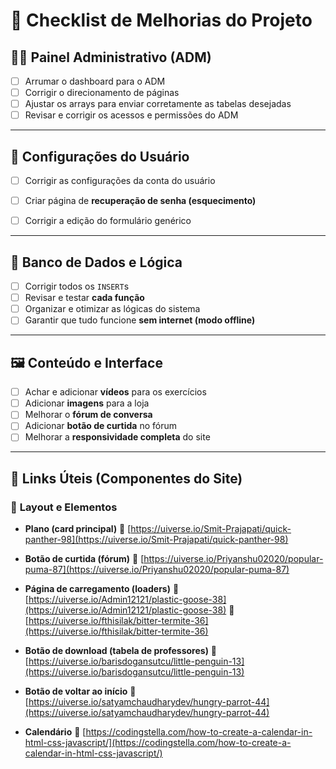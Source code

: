 

# 🧭 **Checklist de Melhorias do Projeto**

## 🧑‍💼 **Painel Administrativo (ADM)**

* [ ] Arrumar o dashboard para o ADM
* [ ] Corrigir o direcionamento de páginas
* [ ] Ajustar os arrays para enviar corretamente as tabelas desejadas
* [ ] Revisar e corrigir os acessos e permissões do ADM

---

## 👤 **Configurações do Usuário**

* [ ] Corrigir as configurações da conta do usuário
* [ ] Criar página de **recuperação de senha (esquecimento)**
* [ ] Corrigir a edição do formulário genérico


---

## 🧩 **Banco de Dados e Lógica**

* [ ] Corrigir todos os `INSERT`s
* [ ] Revisar e testar **cada função**
* [ ] Organizar e otimizar as lógicas do sistema
* [ ] Garantir que tudo funcione **sem internet (modo offline)**

---

## 🖼️ **Conteúdo e Interface**

* [ ] Achar e adicionar **vídeos** para os exercícios
* [ ] Adicionar **imagens** para a loja
* [ ] Melhorar o **fórum de conversa**
* [ ] Adicionar **botão de curtida** no fórum
* [ ] Melhorar a **responsividade completa** do site

---

## 🔗 **Links Úteis (Componentes do Site)**

### 🧱 **Layout e Elementos**

* **Plano (card principal)**
  🔗 [https://uiverse.io/Smit-Prajapati/quick-panther-98](https://uiverse.io/Smit-Prajapati/quick-panther-98)

* **Botão de curtida (fórum)**
  🔗 [https://uiverse.io/Priyanshu02020/popular-puma-87](https://uiverse.io/Priyanshu02020/popular-puma-87)

* **Página de carregamento (loaders)**
  🔗 [https://uiverse.io/Admin12121/plastic-goose-38](https://uiverse.io/Admin12121/plastic-goose-38)
  🔗 [https://uiverse.io/fthisilak/bitter-termite-36](https://uiverse.io/fthisilak/bitter-termite-36)

* **Botão de download (tabela de professores)**
  🔗 [https://uiverse.io/barisdogansutcu/little-penguin-13](https://uiverse.io/barisdogansutcu/little-penguin-13)

* **Botão de voltar ao início**
  🔗 [https://uiverse.io/satyamchaudharydev/hungry-parrot-44](https://uiverse.io/satyamchaudharydev/hungry-parrot-44)


* **Calendário**
    🔗 [https://codingstella.com/how-to-create-a-calendar-in-html-css-javascript/](https://codingstella.com/how-to-create-a-calendar-in-html-css-javascript/)

